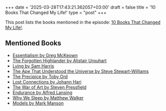 +++
date = '2025-03-28T17:43:21.362057+03:00'
draft = false
title = '10 Books That Changed My Life!'
type = "post"
+++

This post lists the books mentioned in the episode: [10 Books That Changed My Life!](https://www.facebook.com/chriswilliamsonlife/videos/10-books-that-changed-my-life/1220567305713937/).

## Mentioned Books

- [Essentialism by Greg McKeown](https://www.amazon.com/dp/0804137382)
- [The Forgotten Highlander by Alistair Urquhart](https://www.amazon.com/dp/161608152X)
- [Lying by Sam Harris](https://www.amazon.com/dp/1940051002)
- [The Ape That Understood the Universe by Steve Stewart-Williams](https://www.amazon.com/dp/1108425046)
- [The Precipice by Toby Ord](https://www.amazon.com/dp/0316484911)
- [Lost Connections by Johann Hari](https://www.amazon.com/dp/163286830X)
- [The War of Art by Steven Pressfield](https://www.amazon.com/dp/1936891026)
- [Endurance by Alfred Lansing](https://www.amazon.com/dp/0465062881)
- [Why We Sleep by Matthew Walker](https://www.amazon.com/dp/1501144316)
- [Models by Mark Manson](https://www.amazon.com/dp/1463750358)

